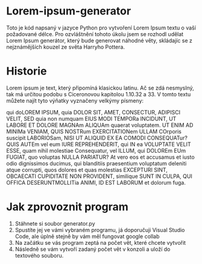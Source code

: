 # Lorem-ipsum-generator

Toto je kód napsaný v jazyce Python pro vytvoření Lorem Ipsum textu o vaší požadované délce.
Pro ozvláštnění tohoto úkolu jsem se rozhodl udělat Lorem Ipsum generátor, který bude generovat náhodné věty, skládajíc se z nejznámějších
kouzel ze světa Harryho Pottera.

# Historie

Lorem ipsum je text, který připomíná klasickou latinu. Ač se zdá nesmyslný, tak má určitou 
podobu s Ciceronovou kapitolou  1.10.32 a 33.
V tomto textu můžete najít tyto výňatky vyznačeny velkýmy písmeny:

qui doLOREM IPSUM, quia DOLOR SIT, AMET, CONSECTUR, ADIPISCI VELIT, SED quia non numquam EIUS MODI TEMPORa INCIDUNT, UT LABORE ET DOLORE MAGNAm ALIQUAm quaerat voluptatem.
UT ENIM AD MINIMa VENIAM, QUIS NOSTRum EXERCITATIONem ULLAM COrporis suscipit LABORIOSam, NISI UT ALIQUID EX EA COMODI CONSEQUATur?
QUIS AUTEm vel eum IURE REPREHENDERIT, qui IN ea VOLUPTATE VELIT ESSE, quam nihil molestiae Consequatur, vel ILLUM, qui DOLOREm EUm FUGIAT, quo voluptas NULLA PARIATUR?
At vero eos et accusamus et iusto odio dignissimos ducimus, qui blanditiis praesentium voluptatum deleniti atque corrupti, quos dolores et quas molestias EXCEPTURI SINT, 
OBCAECATI CUPIDITATE NON PROVIDENT, similique SUNT IN CULPA, QUI OFFICA DESERUNTMOLLITia ANIMI, ID EST LABORUM et dolorum fuga.

# Jak zprovoznit program

1. Stáhnete si soubor generator.py
2. Spustíte jej ve vámi vybraném programu, já doporučuji Visual Studio Code, ale úplně stejně by vám měl fungovat google collab 
3. Na začátku se vás program zeptá na počet vět, které chcete vytvořit
4. Následně se vám vytvoří zadaný počet vět v konzoli a uloží do textového souboru.

                                                                                                                                                                                                                                           










